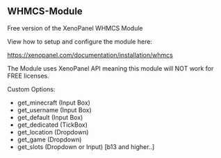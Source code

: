 ## WHMCS-Module
Free version of the XenoPanel WHMCS Module

View how to setup and configure the module here:

https://xenopanel.com/documentation/installation/whmcs

The Module uses XenoPanel API meaning this module will NOT work for FREE licenses.

Custom Options:
- get_minecraft (Input Box)
- get_username (Input Box)
- get_default (Input Box)
- get_dedicated (TickBox)
- get_location (Dropdown)
- get_game (Dropdown)
- get_slots (Dropdown or Input) [b13 and higher..]
